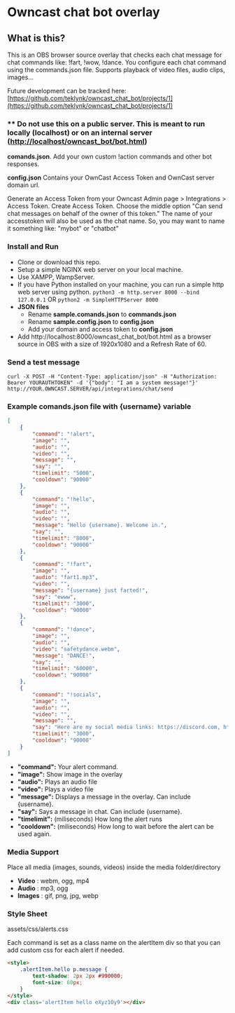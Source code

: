 # Owncast chat bot overlay


## What is this?


This is an OBS browser source overlay that checks each chat message for chat commands like: !fart, !wow, !dance. You configure each chat command using the commands.json file. Supports playback of video files, audio clips, images...

Future development can be tracked here: [https://github.com/teklynk/owncast_chat_bot/projects/1](https://github.com/teklynk/owncast_chat_bot/projects/1)


### ** Do not use this on a public server. This is meant to run locally (localhost) or on an internal server ([http://localhost/owncast_bot/bot.html](http://localhost/bot.html...))

**comands.json**. Add your own custom !action commands and other bot responses.

**config.json** Contains your OwnCast Access Token and OwnCast server domain url.

Generate an Access Token from your Owncast Admin page > Integrations > Access Token. 
Create Access Token. Choose the middle option "Can send chat messages on behalf of the owner of this token." 
The name of your accesstoken will also be used as the chat name. So, you may want to name it something like: "mybot" or "chatbot"


### Install and Run

- Clone or download this repo.
- Setup a simple NGINX web server on your local machine.
- Use XAMPP, WampServer.
- If you have Python installed on your machine, you can run a simple http web server using python. `python3 -m http.server 8000 --bind 127.0.0.1` OR `python2 -m SimpleHTTPServer 8000`
- **JSON files**
  - Rename **sample.comands.json** to **commands.json**
  - Rename **sample.config.json** to **config.json**
  - Add your domain and access token to **config.json**
- Add http://localhost:8000/owncast_chat_bot/bot.html as a browser source in OBS with a size of 1920x1080 and a Refresh Rate of 60.


### Send a test message
```curl
curl -X POST -H "Content-Type: application/json" -H "Authorization: Bearer YOURAUTHTOKEN" -d '{"body": "I am a system message!"}' http://YOUR.OWNCAST.SERVER/api/integrations/chat/send
```

### Example comands.json file with {username} variable
```json
[
    {
        "command": "!alert",
        "image": "",
        "audio": "",
        "video": "",
        "message": "",
        "say": "",
        "timelimit": "5000",
    	"cooldown": "90000"
    },
    {
        "command": "!hello",
        "image": "",
        "audio": "",
        "video": "",
        "message": "Hello {username}. Welcome in.",
        "say": "",
        "timelimit": "8000",
    	"cooldown": "90000"
    },
    {
        "command": "!fart",
        "image": "",
        "audio": "fart1.mp3",
        "video": "",
        "message": "{username} just farted!",
        "say": "ewww",
        "timelimit": "3000",
    	"cooldown": "90000"
    },
    {
        "command": "!dance",
        "image": "",
        "audio": "",
        "video": "safetydance.webm",
        "message": "DANCE!",
        "say": "",
        "timelimit": "60000",
    	"cooldown": "90000"
    },
    {
        "command": "!socials",
        "image": "",
        "audio": "",
        "video": "",
        "message": "",
        "say": "Here are my social media links: https://discord.com, https://mastodon.social",
        "timelimit": "3000",
    	"cooldown": "90000"
    }
]
```

- **"command":** Your alert command.
- **"image":** Show image in the overlay
- **"audio":** Plays an audio file
- **"video":** Plays a video file
- **"message":** Displays a message in the overlay. Can include {username}.
- **"say":** Says a message in chat. Can include {username}.
- **"timelimit":** (miliseconds) How long the alert runs
- **"cooldown":** (miliseconds) How long to wait before the alert can be used again.


### Media Support

Place all media (images, sounds, videos) inside the media folder/directory

- **Video** : webm, ogg, mp4
- **Audio** : mp3, ogg
- **Images** : gif, png, jpg, webp


### Style Sheet

assets/css/alerts.css

Each command is set as a class name on the alertItem div so that you can add custom css for each alert if needed.
```html
<style>
    .alertItem.hello p.message {
        text-shadow: 2px 2px #990000;
        font-size: 60px;
    }
</style>
<div class='alertItem hello eXyz1Oy9'></div>
```
